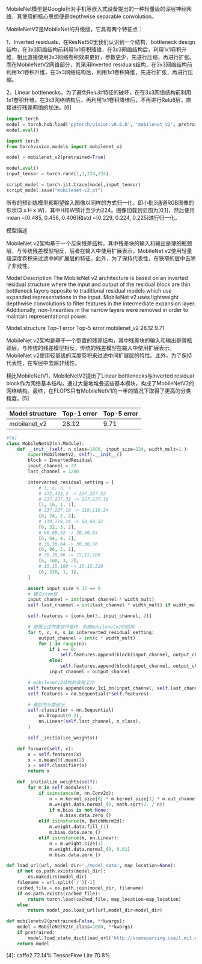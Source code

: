 

<!--
 * @version:
 * @Author:  StevenJokess https://github.com/StevenJokess
 * @Date: 2020-11-13 22:01:00
 * @LastEditors:  StevenJokess https://github.com/StevenJokess
 * @LastEditTime: 2020-12-17 17:27:03
 * @Description:
 * @TODO::
 * @Reference:https://pytorch.org/hub/pytorch_vision_mobilenet_v2/
 * https://arxiv.org/abs/1801.04381
 * https://colab.research.google.com/github/pytorch/pytorch.github.io/blob/master/assets/hub/pytorch_vision_mobilenet_v2.ipynb#scrollTo=7P8C3gMea8FU
 * https://heartbeat.fritz.ai/pytorch-mobile-image-classification-on-android-5c0cfb774c5b
 * [4]: https://engineering.fb.com/2018/10/29/ml-applications/qnnpack/
 * [5]: https://paddleclas.readthedocs.io/zh_CN/latest/models/Mobile.html
 * [6]: https://blog.csdn.net/weixin_44791964/article/details/102851214
-->

MobileNet模型是Google针对手机等嵌入式设备提出的一种轻量级的深层神经网络，其使用的核心思想便是depthwise separable convolution。

MobileNetV2是MobileNet的升级版，它具有两个特征点：

1、Inverted residuals，在ResNet50里我们认识到一个结构，bottleneck design结构，在3x3网络结构前利用1x1卷积降维，在3x3网络结构后，利用1x1卷积升维，相比直接使用3x3网络卷积效果更好，参数更少，先进行压缩，再进行扩张。而在MobileNetV2网络部分，其采用Inverted residuals结构，在3x3网络结构前利用1x1卷积升维，在3x3网络结构后，利用1x1卷积降维，先进行扩张，再进行压缩。

2、Linear bottlenecks，为了避免Relu对特征的破坏，在在3x3网络结构前利用1x1卷积升维，在3x3网络结构后，再利用1x1卷积降维后，不再进行Relu6层，直接进行残差网络的加法。[6]

```python
import torch
model = torch.hub.load('pytorch/vision:v0.6.0', 'mobilenet_v2', pretrained=True)
model.eval()
```

```python
import torch
from torchvision.models import mobilenet_v2

model = mobilenet_v2(pretrained=True)

model.eval()
input_tensor = torch.rand(1,3,224,224)

script_model = torch.jit.trace(model,input_tensor)
script_model.save("mobilenet-v2.pt")
```

所有的预训练模型都期望输入图像以同样的方式归一化，即小批3通道RGB图像的形状(3 x H x W)，其中H和W预计至少为224。图像加载到范围为[0,1]，然后使用mean =[0.485, 0.456, 0.406]和std =[0.229, 0.224, 0.225]进行归一化。

模型描述

MobileNet v2架构基于一个反向残差结构，其中残差块的输入和输出是薄的瓶颈层，与传统残差模型相反，后者在输入中使用扩展表示。MobileNet v2使用轻量级深度卷积来过滤中间扩展层的特征。此外，为了保持代表性，在狭窄的层中去除了非线性。




Model Description
The MobileNet v2 architecture is based on an inverted residual structure where the input and output of the residual block are thin bottleneck layers opposite to traditional residual models which use expanded representations in the input. MobileNet v2 uses lightweight depthwise convolutions to filter features in the intermediate expansion layer. Additionally, non-linearities in the narrow layers were removed in order to maintain representational power.


Model structure	Top-1 error	Top-5 error
mobilenet_v2	28.12	9.71

MobileNet v2架构是基于一个倒置的残差结构，其中残差块的输入和输出是薄瓶颈层，与传统的残差模型相反，传统的残差模型在输入中使用扩展表示。MobileNet v2使用轻量级的深度卷积来过滤中间扩展层的特性。此外，为了保持代表性，在窄层中去除非线性。

相比MobileNetV1，MobileNetV2提出了Linear bottlenecks与Inverted residual block作为网络基本结构，通过大量地堆叠这些基本模块，构成了MobileNetV2的网络结构。最终，在FLOPS只有MobileNetV1的一半的情况下取得了更高的分类精度。[5]

| Model structure | Top-1 error | Top-5 error |
| --------------- | ----------- | ----------- |
|  mobilenet_v2       | 28.12       | 9.71       |

```py
#[6]
class MobileNetV2(nn.Module):
    def __init__(self, n_class=1000, input_size=224, width_mult=1.):
        super(MobileNetV2, self).__init__()
        block = InvertedResidual
        input_channel = 32
        last_channel = 1280

        interverted_residual_setting = [
            # t, c, n, s
            # 473,473,3 -> 237,237,32
            # 237,237,32 -> 237,237,16
            [1, 16, 1, 1],
            # 237,237,16 -> 119,119,24
            [6, 24, 2, 2],
            # 119,119,24 -> 60,60,32
            [6, 32, 3, 2],
            # 60,60,32 -> 30,30,64
            [6, 64, 4, 2],
            # 30,30,64 -> 30,30,96
            [6, 96, 3, 1],
            # 30,30,96 -> 15,15,160
            [6, 160, 3, 2],
            # 15,15,160 -> 15,15,320
            [6, 320, 1, 1],
        ]

        assert input_size % 32 == 0
        # 建立stem层
        input_channel = int(input_channel * width_mult)
        self.last_channel = int(last_channel * width_mult) if width_mult > 1.0 else last_channel

        self.features = [conv_bn(3, input_channel, 2)]

        # 根据上述列表进行循环，构建mobilenetv2的结构
        for t, c, n, s in interverted_residual_setting:
            output_channel = int(c * width_mult)
            for i in range(n):
                if i == 0:
                    self.features.append(block(input_channel, output_channel, s, expand_ratio=t))
                else:
                    self.features.append(block(input_channel, output_channel, 1, expand_ratio=t))
                input_channel = output_channel

        # mobilenetv2结构的收尾工作
        self.features.append(conv_1x1_bn(input_channel, self.last_channel))
        self.features = nn.Sequential(*self.features)

        # 最后的分类部分
        self.classifier = nn.Sequential(
            nn.Dropout(0.2),
            nn.Linear(self.last_channel, n_class),
        )

        self._initialize_weights()

    def forward(self, x):
        x = self.features(x)
        x = x.mean(3).mean(2)
        x = self.classifier(x)
        return x

    def _initialize_weights(self):
        for m in self.modules():
            if isinstance(m, nn.Conv2d):
                n = m.kernel_size[0] * m.kernel_size[1] * m.out_channels
                m.weight.data.normal_(0, math.sqrt(2. / n))
                if m.bias is not None:
                    m.bias.data.zero_()
            elif isinstance(m, BatchNorm2d):
                m.weight.data.fill_(1)
                m.bias.data.zero_()
            elif isinstance(m, nn.Linear):
                n = m.weight.size(1)
                m.weight.data.normal_(0, 0.01)
                m.bias.data.zero_()

def load_url(url, model_dir='./model_data', map_location=None):
    if not os.path.exists(model_dir):
        os.makedirs(model_dir)
    filename = url.split('/')[-1]
    cached_file = os.path.join(model_dir, filename)
    if os.path.exists(cached_file):
        return torch.load(cached_file, map_location=map_location)
    else:
        return model_zoo.load_url(url,model_dir=model_dir)

def mobilenetv2(pretrained=False, **kwargs):
    model = MobileNetV2(n_class=1000, **kwargs)
    if pretrained:
        model.load_state_dict(load_url('http://sceneparsing.csail.mit.edu/model/pretrained_resnet/mobilenet_v2.pth.tar'), strict=False)
    return model
```

[4]: caffe2 72.14% TensorFlow Lite 70.8%

